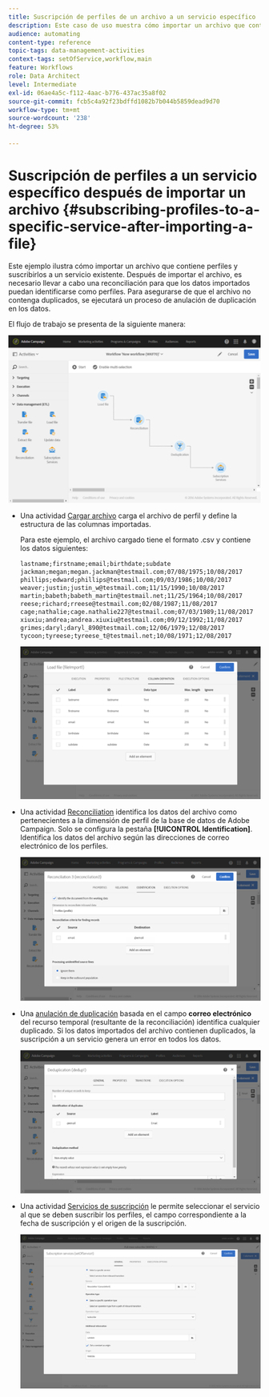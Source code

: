 ```yaml
---
title: Suscripción de perfiles de un archivo a un servicio específico
description: Este caso de uso muestra cómo importar un archivo que contiene perfiles y suscribirlos a un servicio existente.
audience: automating
content-type: reference
topic-tags: data-management-activities
context-tags: setOfService,workflow,main
feature: Workflows
role: Data Architect
level: Intermediate
exl-id: 06ae4a5c-f112-4aac-b776-437ac35a8f02
source-git-commit: fcb5c4a92f23bdffd1082b7b044b5859dead9d70
workflow-type: tm+mt
source-wordcount: '238'
ht-degree: 53%

---
```


# Suscripción de perfiles a un servicio específico después de importar un archivo {#subscribing-profiles-to-a-specific-service-after-importing-a-file}

Este ejemplo ilustra cómo importar un archivo que contiene perfiles y suscribirlos a un servicio existente. Después de importar el archivo, es necesario llevar a cabo una reconciliación para que los datos importados puedan identificarse como perfiles. Para asegurarse de que el archivo no contenga duplicados, se ejecutará un proceso de anulación de duplicación en los datos.

El flujo de trabajo se presenta de la siguiente manera:

![](assets/subscription_activity_example1.png)

* Una actividad [Cargar archivo](../../automating/using/load-file.md) carga el archivo de perfil y define la estructura de las columnas importadas.

  Para este ejemplo, el archivo cargado tiene el formato .csv y contiene los datos siguientes:

  ```
  lastname;firstname;email;birthdate;subdate
  jackman;megan;megan.jackman@testmail.com;07/08/1975;10/08/2017
  phillips;edward;phillips@testmail.com;09/03/1986;10/08/2017
  weaver;justin;justin_w@testmail.com;11/15/1990;10/08/2017
  martin;babeth;babeth_martin@testmail.net;11/25/1964;10/08/2017
  reese;richard;rreese@testmail.com;02/08/1987;11/08/2017
  cage;nathalie;cage.nathalie227@testmail.com;07/03/1989;11/08/2017
  xiuxiu;andrea;andrea.xiuxiu@testmail.com;09/12/1992;11/08/2017
  grimes;daryl;daryl_890@testmail.com;12/06/1979;12/08/2017
  tycoon;tyreese;tyreese_t@testmail.net;10/08/1971;12/08/2017
  ```

  ![](assets/subscription_activity_example2.png)

* Una actividad [Reconciliation](../../automating/using/reconciliation.md) identifica los datos del archivo como pertenecientes a la dimensión de perfil de la base de datos de Adobe Campaign. Solo se configura la pestaña **[!UICONTROL Identification]**. Identifica los datos del archivo según las direcciones de correo electrónico de los perfiles.

  ![](assets/subscription_activity_example3.png)

* Una [anulación de duplicación](../../automating/using/deduplication.md) basada en el campo **correo electrónico** del recurso temporal (resultante de la reconciliación) identifica cualquier duplicado. Si los datos importados del archivo contienen duplicados, la suscripción a un servicio genera un error en todos los datos.

  ![](assets/subscription_activity_example5.png)

* Una actividad [Servicios de suscripción](../../automating/using/subscription-services.md) le permite seleccionar el servicio al que se deben suscribir los perfiles, el campo correspondiente a la fecha de suscripción y el origen de la suscripción.

  ![](assets/subscription_activity_example4.png)

